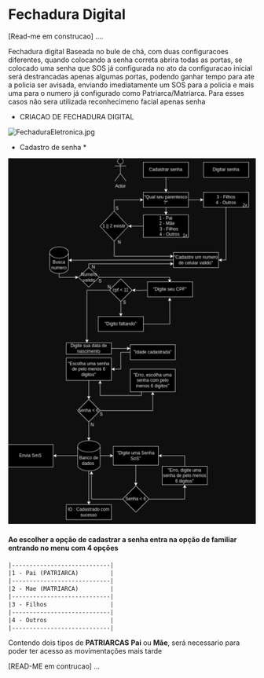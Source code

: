 # Fechadura Digital
[Read-me em construcao] ....


Fechadura digital Baseada no bule de chá, com duas configuracoes diferentes, quando colocando a senha correta abrira 
todas as portas, se colocado uma senha que SOS já configurada no ato da configuracao inicial
será destrancadas apenas algumas portas, podendo ganhar tempo para ate a policia ser avisada, enviando imediatamente um SOS 
para a policia e mais uma para o numero já configurado como Patriarca/Matriarca.
Para esses casos nâo sera utilizada reconhecimeno facial apenas senha

* CRIACAO DE FECHADURA DIGITAL

![FechaduraEletronica.jpg](..%2F..%2FFechaduraEletronica.jpg)
* Cadastro de senha *

![img.png](Diagramas/img.png)

#### Ao escolher a opção de cadastrar a senha entra na opção de familiar entrando no menu com 4 opções
```
|----------------------------|
|1 - Pai (PATRIARCA)         |
|----------------------------|
|2 - Mae (MATRIARCA)         |
|----------------------------|
|3 - Filhos                  |
|----------------------------|
|4 - Outros                  |
|----------------------------|
```

Contendo dois tipos de **PATRIARCAS** **Pai** ou **Mãe**, será necessario para poder ter acesso as movimentações mais tarde

[READ-ME em contrucao] ...